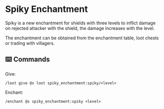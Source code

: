 # Spiky Enchantment

Spiky is a new enchantment for shields with three levels to inflict damage on rejected attacker with the shield, the damage increases with the level.

The enchantment can be obtained from the enchantment table, loot chests or trading with villagers.

## ⌨️ Commands

Give:

```mcfunction
/loot give @s loot spiky_enchantment:spiky/<level>
```

Enchant:

```mcfunction
/enchant @s spiky_enchantment:spiky <level>
```
